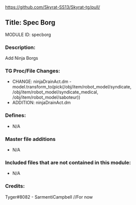 https://github.com/Skyrat-SS13/Skyrat-tg/pull/

## Title: Spec Borg

MODULE ID: specborg

### Description:

Add Ninja Borgs

### TG Proc/File Changes:

- CHANGE: ninjaDrainAct.dm - model.transform_to(pick(/obj/item/robot_model/syndicate, /obj/item/robot_model/syndicate_medical, /obj/item/robot_model/saboteur))
- ADDITION: ninjaDrainAct.dm 
<!-- If you had to edit, or append to any core procs in the process of making this PR, list them here. APPEND: Also, please include any files that you've changed. .DM files that is. -->

### Defines:

- N/A
<!-- If you needed to add any defines, mention the files you added those defines in -->

### Master file additions

- N/A
<!-- Any master file changes you've made to existing master files or if you've added a new master file. Please mark either as #NEW or #CHANGE -->

### Included files that are not contained in this module:

- N/A
<!-- Likewise, be it a non-modular file or a modular one that's not contained within the folder belonging to this specific module, it should be mentioned here -->

### Credits:
Tyger#8082 - SarmentiCampbell //For now
<!-- Here go the credits to you, dear coder, and in case of collaborative work or ports, credits to the original source of the code -->